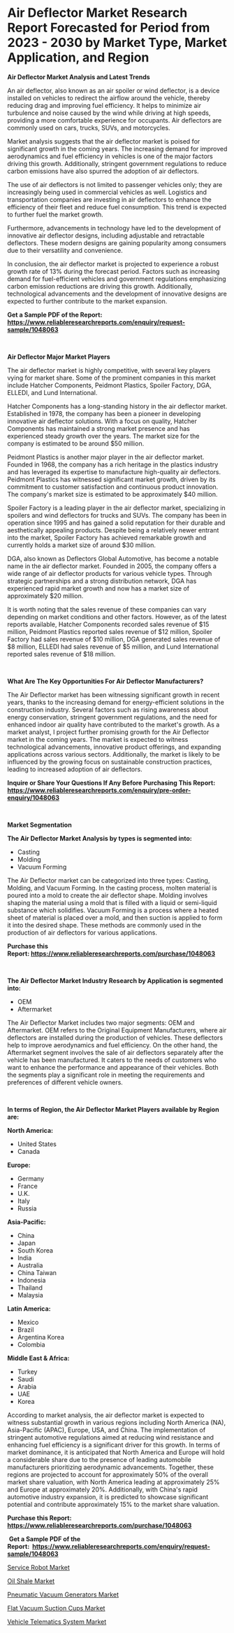<p><h1>Air Deflector Market Research Report Forecasted for Period from 2023 -  2030 by Market Type, Market Application, and Region</h1></p><p><strong>Air Deflector Market Analysis and Latest Trends</strong></p>
<p><p>An air deflector, also known as an air spoiler or wind deflector, is a device installed on vehicles to redirect the airflow around the vehicle, thereby reducing drag and improving fuel efficiency. It helps to minimize air turbulence and noise caused by the wind while driving at high speeds, providing a more comfortable experience for occupants. Air deflectors are commonly used on cars, trucks, SUVs, and motorcycles.</p><p>Market analysis suggests that the air deflector market is poised for significant growth in the coming years. The increasing demand for improved aerodynamics and fuel efficiency in vehicles is one of the major factors driving this growth. Additionally, stringent government regulations to reduce carbon emissions have also spurred the adoption of air deflectors.</p><p>The use of air deflectors is not limited to passenger vehicles only; they are increasingly being used in commercial vehicles as well. Logistics and transportation companies are investing in air deflectors to enhance the efficiency of their fleet and reduce fuel consumption. This trend is expected to further fuel the market growth.</p><p>Furthermore, advancements in technology have led to the development of innovative air deflector designs, including adjustable and retractable deflectors. These modern designs are gaining popularity among consumers due to their versatility and convenience.</p><p>In conclusion, the air deflector market is projected to experience a robust growth rate of 13% during the forecast period. Factors such as increasing demand for fuel-efficient vehicles and government regulations emphasizing carbon emission reductions are driving this growth. Additionally, technological advancements and the development of innovative designs are expected to further contribute to the market expansion.</p></p>
<p><strong>Get a Sample PDF of the Report:&nbsp; <a href="https://www.reliableresearchreports.com/enquiry/request-sample/1048063">https://www.reliableresearchreports.com/enquiry/request-sample/1048063</a></strong></p>
<p>&nbsp;</p>
<p><strong>Air Deflector Major Market Players</strong></p>
<p><p>The air deflector market is highly competitive, with several key players vying for market share. Some of the prominent companies in this market include Hatcher Components, Peidmont Plastics, Spoiler Factory, DGA, ELLEDI, and Lund International.</p><p>Hatcher Components has a long-standing history in the air deflector market. Established in 1978, the company has been a pioneer in developing innovative air deflector solutions. With a focus on quality, Hatcher Components has maintained a strong market presence and has experienced steady growth over the years. The market size for the company is estimated to be around $50 million.</p><p>Peidmont Plastics is another major player in the air deflector market. Founded in 1968, the company has a rich heritage in the plastics industry and has leveraged its expertise to manufacture high-quality air deflectors. Peidmont Plastics has witnessed significant market growth, driven by its commitment to customer satisfaction and continuous product innovation. The company's market size is estimated to be approximately $40 million.</p><p>Spoiler Factory is a leading player in the air deflector market, specializing in spoilers and wind deflectors for trucks and SUVs. The company has been in operation since 1995 and has gained a solid reputation for their durable and aesthetically appealing products. Despite being a relatively newer entrant into the market, Spoiler Factory has achieved remarkable growth and currently holds a market size of around $30 million.</p><p>DGA, also known as Deflectors Global Automotive, has become a notable name in the air deflector market. Founded in 2005, the company offers a wide range of air deflector products for various vehicle types. Through strategic partnerships and a strong distribution network, DGA has experienced rapid market growth and now has a market size of approximately $20 million.</p><p>It is worth noting that the sales revenue of these companies can vary depending on market conditions and other factors. However, as of the latest reports available, Hatcher Components recorded sales revenue of $15 million, Peidmont Plastics reported sales revenue of $12 million, Spoiler Factory had sales revenue of $10 million, DGA generated sales revenue of $8 million, ELLEDI had sales revenue of $5 million, and Lund International reported sales revenue of $18 million.</p></p>
<p>&nbsp;</p>
<p><strong>What Are The Key Opportunities For Air Deflector Manufacturers?</strong></p>
<p><p>The Air Deflector market has been witnessing significant growth in recent years, thanks to the increasing demand for energy-efficient solutions in the construction industry. Several factors such as rising awareness about energy conservation, stringent government regulations, and the need for enhanced indoor air quality have contributed to the market's growth. As a market analyst, I project further promising growth for the Air Deflector market in the coming years. The market is expected to witness technological advancements, innovative product offerings, and expanding applications across various sectors. Additionally, the market is likely to be influenced by the growing focus on sustainable construction practices, leading to increased adoption of air deflectors.</p></p>
<p><strong>Inquire or Share Your Questions If Any Before Purchasing This Report: <a href="https://www.reliableresearchreports.com/enquiry/pre-order-enquiry/1048063">https://www.reliableresearchreports.com/enquiry/pre-order-enquiry/1048063</a></strong></p>
<p>&nbsp;</p>
<p><strong>Market Segmentation</strong></p>
<p><strong>The Air Deflector Market Analysis by types is segmented into:</strong></p>
<p><ul><li>Casting</li><li>Molding</li><li>Vacuum Forming</li></ul></p>
<p><p>The Air Deflector market can be categorized into three types: Casting, Molding, and Vacuum Forming. In the casting process, molten material is poured into a mold to create the air deflector shape. Molding involves shaping the material using a mold that is filled with a liquid or semi-liquid substance which solidifies. Vacuum Forming is a process where a heated sheet of material is placed over a mold, and then suction is applied to form it into the desired shape. These methods are commonly used in the production of air deflectors for various applications.</p></p>
<p><strong>Purchase this Report:&nbsp;<a href="https://www.reliableresearchreports.com/purchase/1048063">https://www.reliableresearchreports.com/purchase/1048063</a></strong></p>
<p>&nbsp;</p>
<p><strong>The Air Deflector Market Industry Research by Application is segmented into:</strong></p>
<p><ul><li>OEM</li><li>Aftermarket</li></ul></p>
<p><p>The Air Deflector Market includes two major segments: OEM and Aftermarket. OEM refers to the Original Equipment Manufacturers, where air deflectors are installed during the production of vehicles. These deflectors help to improve aerodynamics and fuel efficiency. On the other hand, the Aftermarket segment involves the sale of air deflectors separately after the vehicle has been manufactured. It caters to the needs of customers who want to enhance the performance and appearance of their vehicles. Both the segments play a significant role in meeting the requirements and preferences of different vehicle owners.</p></p>
<p>&nbsp;</p>
<p><strong>In terms of Region, the Air Deflector Market Players available by Region are:</strong></p>
<p>
    <p> <strong> North America: </strong>
        <ul>
            <li>United States</li>
            <li>Canada</li>
        </ul>
        </p> 
    <p> <strong> Europe: </strong>
        <ul>
            <li>Germany</li>
            <li>France</li>
            <li>U.K.</li>
            <li>Italy</li>
            <li>Russia</li>
        </ul>
        </p> 
    <p> <strong> Asia-Pacific: </strong>
        <ul>
            <li>China</li>
            <li>Japan</li>
            <li>South Korea</li>
            <li>India</li>
            <li>Australia</li>
            <li>China Taiwan</li>
            <li>Indonesia</li>
            <li>Thailand</li>
            <li>Malaysia</li>
        </ul>
        </p> 
    <p> <strong> Latin America: </strong>
        <ul>
            <li>Mexico</li>
            <li>Brazil</li>
            <li>Argentina Korea</li>
            <li>Colombia</li>
        </ul>
        </p> 
    <p> <strong> Middle East & Africa: </strong>
        <ul>
            <li>Turkey</li>
            <li>Saudi</li>
            <li>Arabia</li>
            <li>UAE</li>
            <li>Korea</li>
        </ul>
    </p>
    </p>
<p><p>According to market analysis, the air deflector market is expected to witness substantial growth in various regions including North America (NA), Asia-Pacific (APAC), Europe, USA, and China. The implementation of stringent automotive regulations aimed at reducing wind resistance and enhancing fuel efficiency is a significant driver for this growth. In terms of market dominance, it is anticipated that North America and Europe will hold a considerable share due to the presence of leading automobile manufacturers prioritizing aerodynamic advancements. Together, these regions are projected to account for approximately 50% of the overall market share valuation, with North America leading at approximately 25% and Europe at approximately 20%. Additionally, with China's rapid automotive industry expansion, it is predicted to showcase significant potential and contribute approximately 15% to the market share valuation.</p></p>
<p><strong>Purchase this Report: <a href="https://www.reliableresearchreports.com/purchase/1048063">https://www.reliableresearchreports.com/purchase/1048063</a></strong></p>
<p>&nbsp;<strong>Get a Sample PDF of the Report:&nbsp;&nbsp;<a href="https://www.reliableresearchreports.com/enquiry/request-sample/1048063">https://www.reliableresearchreports.com/enquiry/request-sample/1048063</a></strong></p>
<p><strong></strong></p>
<p><p><a href="https://medium.com/@twilabailey2000/service-robot-nbsp-market-focuses-on-market-share-size-and-projected-forecast-till-2030-627461ba50fb">Service Robot Market</a></p><p><a href="https://medium.com/@emiliomartelli542/oil-shale-market-size-market-outlook-and-market-forecast-2023-to-2030-7fe2ff4b8a36">Oil Shale Market</a></p><p><a href="https://www.linkedin.com/pulse/pneumatic-vacuum-generators-market-size-growth-forecast-from-xm8me/">Pneumatic Vacuum Generators Market</a></p><p><a href="https://www.linkedin.com/pulse/flat-vacuum-suction-cups-market-size-2023-2030-global-industrial-telqe/">Flat Vacuum Suction Cups Market</a></p><p><a href="https://github.com/aasishrp01/Market-Research-Report-List-1/blob/main/vehicle-telematics-system-market.md">Vehicle Telematics System Market</a></p></p>